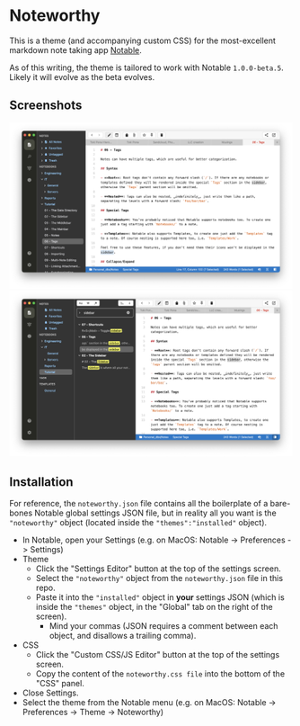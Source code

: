 # Noteworthy
This is a theme (and accompanying custom CSS) for the most-excellent markdown note taking app [Notable](https://notable.app).

As of this writing, the theme is tailored to work with Notable `1.0.0-beta.5`.  Likely it will evolve as the beta evolves.

## Screenshots
![](media/noteworthy_sidebar.png)
![](media/noteworthy_panel.png)

## Installation
For reference, the `noteworthy.json` file contains all the boilerplate of a bare-bones Notable global settings JSON file, but in reality all you want is the `"noteworthy"` object (located inside the `"themes":"installed"` object).

- In Notable, open your Settings (e.g. on MacOS: Notable -> Preferences -> Settings)
- Theme
    - Click the "Settings Editor" button at the top of the settings screen.
    - Select the `"noteworthy"` object from the `noteworthy.json` file in this repo.
    - Paste it into the `"installed"` object in **your** settings JSON (which is inside the `"themes"` object, in the "Global" tab on the right of the screen).
        - Mind your commas (JSON requires a comment between each object, and disallows a trailing comma).
- CSS
    - Click the "Custom CSS/JS Editor" button at the top of the settings screen.
    - Copy the content of the `noteworthy.css file` into the bottom of the "CSS" panel.
- Close Settings.
- Select the theme from the Notable menu (e.g. on MacOS: Notable -> Preferences -> Theme -> Noteworthy)